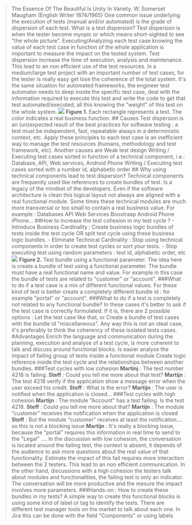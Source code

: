 > The Essence Of The Beautiful Is Unity In Variety. W. Somerset Maugham (English Writer 1874/1965) One common issue underlying the execution of tests (manual and/or automated) is the grade of dispersion of each test. What is a test dispersion? Test dispersion is when the tester become myopic or which means short-sighted to see "the whole picture". Executing/Analyzing each test case knowing the value of each test case in function of the whole application is important to measure the impact on the tested system. Test dispersion increase the time of execution, analysis and maintenance. This lead to an non efficient use of the test resources. In a medium/large test project with an important number of test cases, for the tester is really easy get lose the coherence of the total system. It's the same situation for automated frameworks, the engineer test automator needs to deep inside the specific test case, deal with the information required to execute this test and write the code to get that test automated/executed, all this knowing the "weight" of this test on the whole system. ![](https://testautomationdesign.files.wordpress.com/2019/02/00001-1.png?w=1024) **Figure 1.** Each rectangle represents a test. The color indicates a real business function. ## Causes Test dispersion is an (un)expected result of the best practices for software testing : a test must be independent, fast, repeatable always in a deterministic context, etc. Apply these principles to each test case is an inefficient way to manage the test resources (humans, methodology and test framework, etc). Another causes are Weak test design Writing / Executing test cases sorted in function of a technical component, i.e.: Database, API, Web services, Android Phone Writing / Executing test cases sorted with a number id, alphabetic order ## Why using technical components lead to test dispersion? Technical components are frequently used like references to create bundles of test. Is a legacy of the mindset of the developers. Even if the software architecture is clean this logical layout not always are aligned with a real functional module. Some times these technical modules are much more transversal or too small to contain a real business value. For example : Databases API Web Services Boostraap Android Phone iPhone... ##How to increase the test cohesion in my test cycle ? - Introduce Business Cardinality : Create business logic bundles of tests inside the test cycle OR split test cycle using these business logic bundles. - Eliminate Technical Cardinality : Stop using technical components in order to create test cycles or sort your tests. - Stop executing test using random parameters : test id, alphabetic order, etc ![](https://testautomationdesign.files.wordpress.com/2019/02/00002.png?w=1024) **Figure 2.** Test bundle using a functional parameter. The idea here is create a bundle of test using a functional parameter. The bundle must have a real functional name and value. For example in this case the bundle of tests are related to "customer" or "account". ###What to do if a test case is a mix of different functional values. For these kind of test is better create a completely different bundle id : for example "portal" or "account". ###What to do if a test is completely not related to any functional bundle? In these cases it's better to ask if the test case is correctly formulated. If it is, there are 2 possible options : Let the test case like that, or Create a bundle of test cases with the bundle id "miscellaneous". Any way this is not an ideal case, it's preferably to think the coherency of these isolated tests cases. #Advantages Enrich the language and communication during the planning, execution and analyse of a test cycle, is more coherent to talk and discuss around functional blocks. Is easier analyse the impact of failing group of tests inside a functional module Create logic reference inside the test cycle and the relationships between another bundles. ###Test cycles with low cohesion **Martinj** : The test number 4218 is failing. **Steff** : Could you tell me more about that test? **Martijn** : The test 4218 verify if the application show a message error when the user exceed his credit. **Steff** : What is the error? **Martijn** : The user is notified when the application is closed... ###Test cycles with high cohesion **Martijn** : The module "Account" has a test failing. Is the test 4218. **Steff** : Could you tell me more about that? **Martijn** : The module "customer" receives the notification when the application is closed **Steff** : But the module "customer" receives at least the notification.... so this is not a blocking issue **Martijn** : It's really a blocking issue, because the "portal" requires this information in real time to send to the "Legal" .... In the discussion with low cohesion, the conversation is located around the failing test, the context is absent, it depends of the audience to ask more questions about the real value of that functionality. Estimate the impact of this fail requires more interaction between the 2 testers. This lead to an non efficient communication. In the other hand, discussions with a high cohesion the testers talk about modules and functionalities, the failing test is only an indicator. The conversation will be more productive and the mesure the impact involves more parameters. ###Hands-on : How to create these bundles in my tests? A simple way to create this functional blocks is using some kind of label or tag to identify the tests. There are different test manager tools on the market to talk about each one. In Jira this can be done with the field "Components" or using labels

